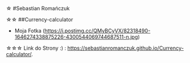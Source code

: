 ☆ #Sebastian Romańczuk

☆☆ ##Currency-calculator

- Moja Fotka (https://i.postimg.cc/QMyBCyVX/82318490-1646274338875226-4300544069744687511-n.jpg)



☆☆☆ Link do Strony :) : https://sebastianromanczuk.github.io/Currency-calculator/.
